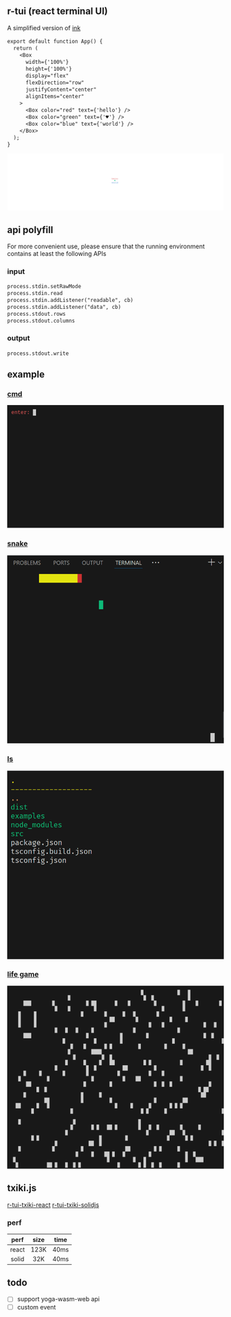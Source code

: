 ## r-tui (react terminal UI)

A simplified version of [ink](https://github.com/vadimdemedes/ink)

```tsx
export default function App() {
  return (
    <Box
      width={'100%'}
      height={'100%'}
      display="flex"
      flexDirection="row"
      justifyContent="center"
      alignItems="center"
    >
      <Box color="red" text={'hello'} />
      <Box color="green" text={'♥'} />
      <Box color="blue" text={'world'} />
    </Box>
  );
}
```

![flex](./assets/flex.svg)

## api polyfill

For more convenient use, please ensure that the running environment contains at least the following APIs

### input

```
process.stdin.setRawMode
process.stdin.read
process.stdin.addListener("readable", cb)
process.stdin.addListener("data", cb)
process.stdout.rows
process.stdout.columns
```

### output

```
process.stdout.write
```

## example

### [cmd](./ui/src/examples/cmd.tsx)

![cmd](./assets/cmd.gif)

### [snake](./ui/src/examples/snake.tsx)

![snake](./assets/snake.gif)

### [ls](./ui/src/examples/ls.tsx)

![ls](./assets/ls.gif)

### [life game](./ui/src/examples/life.tsx)

![life game](./assets/life.gif)

## txiki.js

[r-tui-txiki-react](https://github.com/ahaoboy/r-tui-txiki)
[r-tui-txiki-solidjs](https://github.com/ahaoboy/r-tui-txiki-solidjs)

### perf
| perf  | size  | time  |
| :---: | :---: | :---: |
| react | 123K  | 40ms  |
| solid |  32K  | 40ms  |

## todo

- [ ] support yoga-wasm-web api
- [ ] custom event
